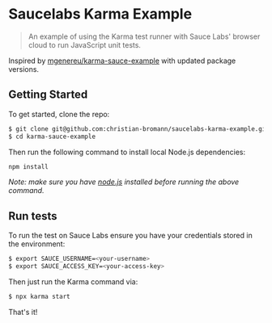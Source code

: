Saucelabs Karma Example
=======================

> An example of using the Karma test runner with Sauce Labs' browser cloud to run JavaScript unit tests.

Inspired by [mgenereu/karma-sauce-example](https://github.com/mgenereu/karma-sauce-example) with updated package versions.

## Getting Started

To get started, clone the repo:

```bash
$ git clone git@github.com:christian-bromann/saucelabs-karma-example.git
$ cd karma-sauce-example
```

Then run the following command to install local Node.js dependencies:

```bash
npm install 
```

*Note: make sure you have [node.js](http://nodejs.org/) installed before running the above command.* 

## Run tests

To run the test on Sauce Labs ensure you have your credentials stored in the environment:

```sh
$ export SAUCE_USERNAME=<your-username>
$ export SAUCE_ACCESS_KEY=<your-access-key>
```

Then just run the Karma command via:

```sh
$ npx karma start
```

That's it!